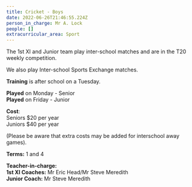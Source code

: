 ```yaml
---
title: Cricket - Boys
date: 2022-06-26T21:46:55.224Z
person_in_charge: Mr A. Lock
people: []
extracurricular_area: Sport
---
```

The 1st XI and Junior team play inter-school matches and are in the T20 weekly competition.  
  
We also play Inter-school Sports Exchange matches.

**Training** is after school on a Tuesday.

**Played** on Monday - Senior  
**Played** on Friday - Junior

**Cost**:  
Seniors $20 per year  
Juniors $40 per year  

(Please be aware that extra costs may be added for interschool away games).   

**Terms:** 1 and 4

**Teacher-in-charge:**   
**1st XI Coaches:** Mr Eric Head/Mr Steve Meredith  
**Junior Coach:** Mr Steve Meredith